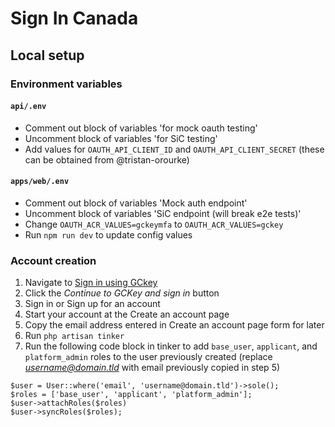 # Sign In Canada

## Local setup

### Environment variables

#### `api/.env`

- Comment out block of variables 'for mock oauth testing'
- Uncomment block of variables 'for SiC testing'
- Add values for `OAUTH_API_CLIENT_ID` and `OAUTH_API_CLIENT_SECRET` (these can be obtained from @tristan-orourke)

#### `apps/web/.env`

- Comment out block of variables 'Mock auth endpoint'
- Uncomment block of variables 'SiC endpoint (will break e2e tests)'
- Change `OAUTH_ACR_VALUES=gckeymfa` to `OAUTH_ACR_VALUES=gckey`
- Run `npm run dev` to update config values

### Account creation

1. Navigate to [Sign in using GCkey](http://localhost:8000/en/login-info)
2. Click the _Continue to GCKey and sign in_ button
3. Sign in or Sign up for an account
4. Start your account at the Create an account page
5. Copy the email address entered in Create an account page form for later
6. Run `php artisan tinker`
7. Run the following code block in tinker to add `base_user`, `applicant`, and `platform_admin` roles to the user previously created (replace *username@domain.tld* with email previously copied in step 5)

```
$user = User::where('email', 'username@domain.tld')->sole();
$roles = ['base_user', 'applicant', 'platform_admin'];
$user->attachRoles($roles)
$user->syncRoles($roles);
```
